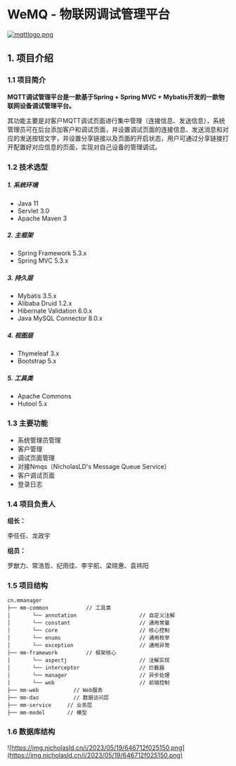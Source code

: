 # WeMQ - 物联网调试管理平台
[![mqttlogo.png](https://img.nicholasld.cn/i/2023/04/08/6430b2aff1b11.png)](https://img.nicholasld.cn/i/2023/04/08/6430b2aff1b11.png)
## 1. 项目介绍

### 1.1 项目简介

**MQTT调试管理平台是一款基于Spring + Spring MVC + Mybatis开发的一款物联网设备调试管理平台。**

其功能主要是对客户MQTT调试页面进行集中管理（连接信息、发送信息），系统管理员可在后台添加客户和调试页面，并设置调试页面的连接信息、发送消息和对应的发送按钮文字，并设置分享链接以及页面的开启状态，用户可通过分享链接打开配置好对应信息的页面，实现对自己设备的管理调试。

### 1.2 技术选型

##### 1. 系统环境

- Java 11
- Servlet 3.0
- Apache Maven 3

##### 2. 主框架

- Spring Framework 5.3.x
- Spring MVC 5.3.x

##### 3. 持久层

- Mybatis 3.5.x
- Alibaba Druid 1.2.x
- Hibernate Validation 6.0.x
- Java MySQL Connector 8.0.x

##### 4. 视图层

- Thymeleaf 3.x
- Bootstrap 5.x

##### 5. 工具类

- Apache Commons
- Hutool 5.x

### 1.3 主要功能

- 系统管理员管理
- 客户管理
- 调试页面管理
- 对接Nmqs（NicholasLD's Message Queue Service）
- 客户调试页面
- 登录日志

### 1.4 项目负责人

**组长：**

李任任、龙政宇

**组员：**

罗猷力、常浩哲、纪雨佳、李宇航、梁晓惠、袁祎阳

### 1.5 项目结构
```
cn.mmanager
├── mm-common            // 工具类
│       └── annotation                    // 自定义注解
│       └── constant                      // 通用常量
│       └── core                          // 核心控制
│       └── enums                         // 通用枚举
│       └── exception                     // 通用异常
├── mm-framework         // 框架核心
│       └── aspectj                       // 注解实现
│       └── interceptor                   // 拦截器
│       └── manager                       // 异步处理
│       └── web                           // 前端控制
├── mm-web       	 // Web服务
├── mm-dao      	 // 数据访问层
├── mm-service     // 业务层
├── mm-model       // 模型
```

### 1.6 数据库结构
![https://img.nicholasld.cn/i/2023/05/19/646712f025150.png](https://img.nicholasld.cn/i/2023/05/19/646712f025150.png)
